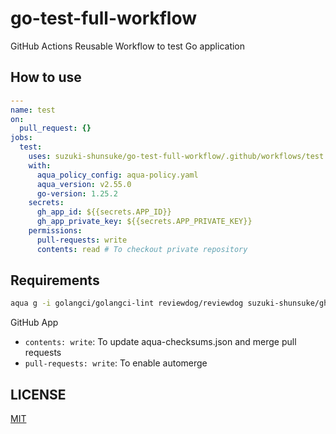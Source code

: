 # go-test-full-workflow

GitHub Actions Reusable Workflow to test Go application

## How to use

```yaml
---
name: test
on:
  pull_request: {}
jobs:
  test:
    uses: suzuki-shunsuke/go-test-full-workflow/.github/workflows/test.yaml@10238675cfaeb021a013ac656c58babe6ff69a62 # v5.0.0
    with:
      aqua_policy_config: aqua-policy.yaml
      aqua_version: v2.55.0
      go-version: 1.25.2
    secrets:
      gh_app_id: ${{secrets.APP_ID}}
      gh_app_private_key: ${{secrets.APP_PRIVATE_KEY}}
    permissions:
      pull-requests: write
      contents: read # To checkout private repository
```

## Requirements

```sh
aqua g -i golangci/golangci-lint reviewdog/reviewdog suzuki-shunsuke/ghalint crate-ci/typos goreleaser/goreleaser google/go-licenses 
```

GitHub App

- `contents: write`: To update aqua-checksums.json and merge pull requests
- `pull-requests: write`: To enable automerge

## LICENSE

[MIT](LICENSE)
